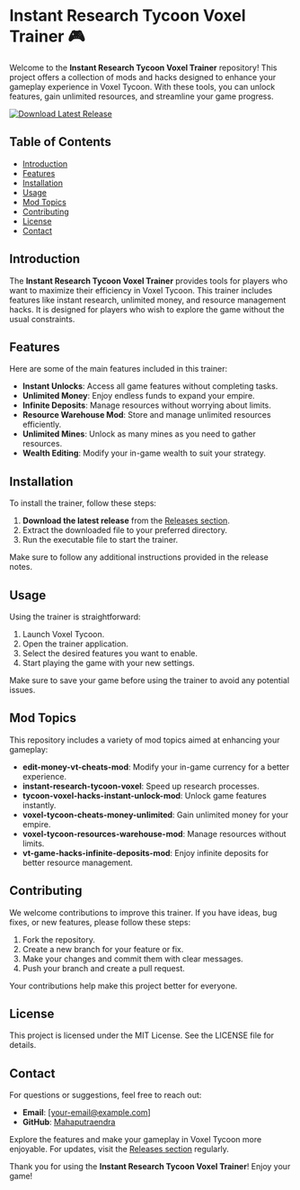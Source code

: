 # Instant Research Tycoon Voxel Trainer 🎮

Welcome to the **Instant Research Tycoon Voxel Trainer** repository! This project offers a collection of mods and hacks designed to enhance your gameplay experience in Voxel Tycoon. With these tools, you can unlock features, gain unlimited resources, and streamline your game progress. 

[![Download Latest Release](https://img.shields.io/badge/Download%20Latest%20Release-v1.0-blue)](https://github.com/Mahaputraendra/Instant-research-Tycoon-Voxel-trainer/releases)

## Table of Contents

- [Introduction](#introduction)
- [Features](#features)
- [Installation](#installation)
- [Usage](#usage)
- [Mod Topics](#mod-topics)
- [Contributing](#contributing)
- [License](#license)
- [Contact](#contact)

## Introduction

The **Instant Research Tycoon Voxel Trainer** provides tools for players who want to maximize their efficiency in Voxel Tycoon. This trainer includes features like instant research, unlimited money, and resource management hacks. It is designed for players who wish to explore the game without the usual constraints.

## Features

Here are some of the main features included in this trainer:

- **Instant Unlocks**: Access all game features without completing tasks.
- **Unlimited Money**: Enjoy endless funds to expand your empire.
- **Infinite Deposits**: Manage resources without worrying about limits.
- **Resource Warehouse Mod**: Store and manage unlimited resources efficiently.
- **Unlimited Mines**: Unlock as many mines as you need to gather resources.
- **Wealth Editing**: Modify your in-game wealth to suit your strategy.

## Installation

To install the trainer, follow these steps:

1. **Download the latest release** from the [Releases section](https://github.com/Mahaputraendra/Instant-research-Tycoon-Voxel-trainer/releases).
2. Extract the downloaded file to your preferred directory.
3. Run the executable file to start the trainer.

Make sure to follow any additional instructions provided in the release notes.

## Usage

Using the trainer is straightforward:

1. Launch Voxel Tycoon.
2. Open the trainer application.
3. Select the desired features you want to enable.
4. Start playing the game with your new settings.

Make sure to save your game before using the trainer to avoid any potential issues.

## Mod Topics

This repository includes a variety of mod topics aimed at enhancing your gameplay:

- **edit-money-vt-cheats-mod**: Modify your in-game currency for a better experience.
- **instant-research-tycoon-voxel**: Speed up research processes.
- **tycoon-voxel-hacks-instant-unlock-mod**: Unlock game features instantly.
- **voxel-tycoon-cheats-money-unlimited**: Gain unlimited money for your empire.
- **voxel-tycoon-resources-warehouse-mod**: Manage resources without limits.
- **vt-game-hacks-infinite-deposits-mod**: Enjoy infinite deposits for better resource management.

## Contributing

We welcome contributions to improve this trainer. If you have ideas, bug fixes, or new features, please follow these steps:

1. Fork the repository.
2. Create a new branch for your feature or fix.
3. Make your changes and commit them with clear messages.
4. Push your branch and create a pull request.

Your contributions help make this project better for everyone.

## License

This project is licensed under the MIT License. See the LICENSE file for details.

## Contact

For questions or suggestions, feel free to reach out:

- **Email**: [your-email@example.com]
- **GitHub**: [Mahaputraendra](https://github.com/Mahaputraendra)

Explore the features and make your gameplay in Voxel Tycoon more enjoyable. For updates, visit the [Releases section](https://github.com/Mahaputraendra/Instant-research-Tycoon-Voxel-trainer/releases) regularly. 

Thank you for using the **Instant Research Tycoon Voxel Trainer**! Enjoy your game!